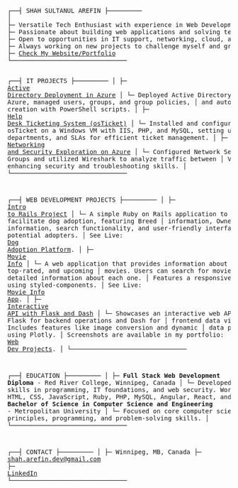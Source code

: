 <div style="overflow-x: auto; white-space: nowrap;">
<pre>
┌──┤ SHAH SULTANUL AREFIN ├─────────
│
├─ Versatile Tech Enthusiast with experience in Web Development and IT Support.
├─ Passionate about building web applications and solving technical challenges.
├─ Open to opportunities in IT support, networking, cloud, and web development.
├─ Always working on new projects to challenge myself and grow.
├─ <a href="https://tanweer-dot-dev.vercel.app" target="_blank">Check My Website/Portfolio</a>
└───────────────────────────────

┌──┤ IT PROJECTS ├─────────
│
├─ <a href="https://github.com/shahsarefin/Active-Directory-Implementation-in-Azure" target="_blank">Active Directory Deployment in Azure</a>
│  └─ Deployed Active Directory on Azure, managed users, groups, and group policies, 
│     and automated user creation with PowerShell scripts.
│
├─ <a href="https://github.com/shahsarefin/Help-Desk-Ticketing-System-osTicket-" target="_blank">Help Desk Ticketing System (osTicket)</a>
│  └─ Installed and configured osTicket on a Windows VM with IIS, PHP, and MySQL, setting up 
│     roles, departments, and SLAs for efficient ticket management.
│
├─ <a href="https://github.com/shahsarefin/Networking-and-Security-Exploration-on-Azure" target="_blank">Networking and Security Exploration on Azure</a>
│  └─ Configured Network Security Groups and utilized Wireshark to analyze traffic between 
│     VMs, enhancing security and troubleshooting skills.
│
└───────────────────────────────

┌──┤ WEB DEVELOPMENT PROJECTS ├─────────
│
├─ <a href="https://github.com/shahsarefin/Intro-To-Rails-Project-Shah" target="_blank">Intro to Rails Project</a>
│  └─ A simple Ruby on Rails application to facilitate dog adoption, featuring Breed 
│     information, Owners information, search functionality, and user-friendly interfaces 
│     for potential adopters. 
│     See Live: <a href="https://intro-to-rails-project-shah.fly.dev/" target="_blank">Dog Adoption Platform</a>.
│
├─ <a href="https://github.com/shahsarefin/movie-info" target="_blank">Movie Info</a>
│  └─ A web application that provides information about popular, top-rated, and upcoming 
│     movies. Users can search for movies and view detailed information about each one.
│     Features a responsive design using styled-components.
│     See Live: <a href="https://movie-info-shah.vercel.app/" target="_blank">Movie Info App</a>.
│
├─ <a href="https://github.com/shahsarefin/Interactive-API-Flask-Dash" target="_blank">Interactive API with Flask and Dash</a>
│  └─ Showcases an interactive web API with Flask for backend operations and Dash for 
│     frontend data visualization. Includes features like image conversion and dynamic 
│     data presentation using Plotly.
│     Screenshots are available in my portfolio: <a href="https://tanweer-dot-dev.vercel.app/web-dev-projects.html" target="_blank">Web Dev Projects</a>.
│
└───────────────────────────────

┌──┤ EDUCATION ├─────────
│
├─ **Full Stack Web Development Diploma** - Red River College, Winnipeg, Canada
│  └─ Developed skills in programming, IT foundations, and web security. Worked with 
│     HTML, CSS, JavaScript, Ruby, PHP, MySQL, Angular, React, and more.
│
├─ **Bachelor of Science in Computer Science and Engineering** - Metropolitan University
│  └─ Focused on core computer science principles, programming, and problem-solving skills.
│
└───────────────────────────────

┌──┤ CONTACT ├─────────
│
├─ Winnipeg, MB, Canada
├─ <a href="mailto:shah.arefin.dev@gmail.com">shah.arefin.dev@gmail.com</a>
├─ <a href="https://www.linkedin.com/in/shahsarefin" target="_blank">LinkedIn</a>
└───────────────────────────────
</pre>
</div>
